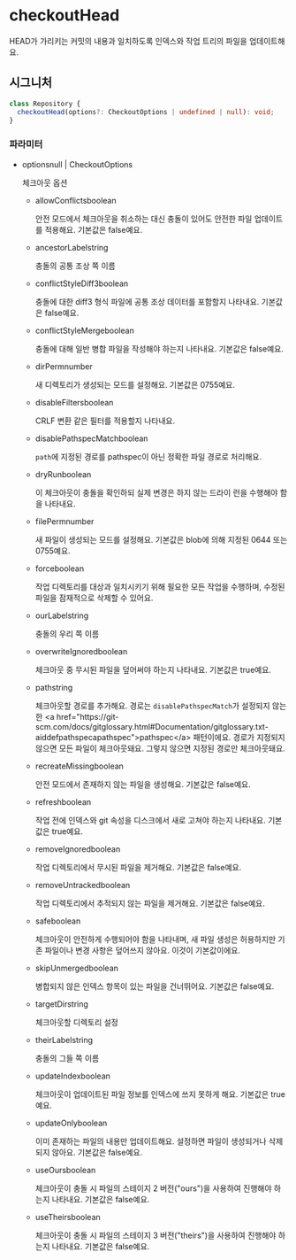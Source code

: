 # checkoutHead

HEAD가 가리키는 커밋의 내용과 일치하도록 인덱스와 작업 트리의 파일을 업데이트해요.

## 시그니처

```ts
class Repository {
  checkoutHead(options?: CheckoutOptions | undefined | null): void;
}
```

### 파라미터

<ul class="param-ul">
  <li class="param-li param-li-root">
    <span class="param-name">options</span><span class="param-type">null | CheckoutOptions</span>
    <br>
    <p class="param-description">체크아웃 옵션</p>
    <ul class="param-ul">
      <li class="param-li">
        <span class="param-name">allowConflicts</span><span class="param-type">boolean</span>
        <br>
        <p class="param-description">안전 모드에서 체크아웃을 취소하는 대신 충돌이 있어도 안전한 파일 업데이트를 적용해요. 기본값은 false예요.</p>
      </li>
      <li class="param-li">
        <span class="param-name">ancestorLabel</span><span class="param-type">string</span>
        <br>
        <p class="param-description">충돌의 공통 조상 쪽 이름</p>
      </li>
      <li class="param-li">
        <span class="param-name">conflictStyleDiff3</span><span class="param-type">boolean</span>
        <br>
        <p class="param-description">충돌에 대한 diff3 형식 파일에 공통 조상 데이터를 포함할지 나타내요. 기본값은 false예요.</p>
      </li>
      <li class="param-li">
        <span class="param-name">conflictStyleMerge</span><span class="param-type">boolean</span>
        <br>
        <p class="param-description">충돌에 대해 일반 병합 파일을 작성해야 하는지 나타내요. 기본값은 false예요.</p>
      </li>
      <li class="param-li">
        <span class="param-name">dirPerm</span><span class="param-type">number</span>
        <br>
        <p class="param-description">새 디렉토리가 생성되는 모드를 설정해요. 기본값은 0755예요.</p>
      </li>
      <li class="param-li">
        <span class="param-name">disableFilters</span><span class="param-type">boolean</span>
        <br>
        <p class="param-description">CRLF 변환 같은 필터를 적용할지 나타내요.</p>
      </li>
      <li class="param-li">
        <span class="param-name">disablePathspecMatch</span><span class="param-type">boolean</span>
        <br>
        <p class="param-description"><code>path</code>에 지정된 경로를 pathspec이 아닌 정확한 파일 경로로 처리해요.</p>
      </li>
      <li class="param-li">
        <span class="param-name">dryRun</span><span class="param-type">boolean</span>
        <br>
        <p class="param-description">이 체크아웃이 충돌을 확인하되 실제 변경은 하지 않는 드라이 런을 수행해야 함을 나타내요.</p>
      </li>
      <li class="param-li">
        <span class="param-name">filePerm</span><span class="param-type">number</span>
        <br>
        <p class="param-description">새 파일이 생성되는 모드를 설정해요. 기본값은 blob에 의해 지정된 0644 또는 0755예요.</p>
      </li>
      <li class="param-li">
        <span class="param-name">force</span><span class="param-type">boolean</span>
        <br>
        <p class="param-description">작업 디렉토리를 대상과 일치시키기 위해 필요한 모든 작업을 수행하며, 수정된 파일을 잠재적으로 삭제할 수 있어요.</p>
      </li>
      <li class="param-li">
        <span class="param-name">ourLabel</span><span class="param-type">string</span>
        <br>
        <p class="param-description">충돌의 우리 쪽 이름</p>
      </li>
      <li class="param-li">
        <span class="param-name">overwriteIgnored</span><span class="param-type">boolean</span>
        <br>
        <p class="param-description">체크아웃 중 무시된 파일을 덮어써야 하는지 나타내요. 기본값은 true예요.</p>
      </li>
      <li class="param-li">
        <span class="param-name">path</span><span class="param-type">string</span>
        <br>
        <p class="param-description">체크아웃할 경로를 추가해요. 경로는 <code>disablePathspecMatch</code>가 설정되지 않는 한 &lt;a href=&quot;https://git-scm.com/docs/gitglossary.html#Documentation/gitglossary.txt-aiddefpathspecapathspec&quot;&gt;pathspec&lt;/a&gt; 패턴이에요. 경로가 지정되지 않으면 모든 파일이 체크아웃돼요. 그렇지 않으면 지정된 경로만 체크아웃돼요.</p>
      </li>
      <li class="param-li">
        <span class="param-name">recreateMissing</span><span class="param-type">boolean</span>
        <br>
        <p class="param-description">안전 모드에서 존재하지 않는 파일을 생성해요. 기본값은 false예요.</p>
      </li>
      <li class="param-li">
        <span class="param-name">refresh</span><span class="param-type">boolean</span>
        <br>
        <p class="param-description">작업 전에 인덱스와 git 속성을 디스크에서 새로 고쳐야 하는지 나타내요. 기본값은 true예요.</p>
      </li>
      <li class="param-li">
        <span class="param-name">removeIgnored</span><span class="param-type">boolean</span>
        <br>
        <p class="param-description">작업 디렉토리에서 무시된 파일을 제거해요. 기본값은 false예요.</p>
      </li>
      <li class="param-li">
        <span class="param-name">removeUntracked</span><span class="param-type">boolean</span>
        <br>
        <p class="param-description">작업 디렉토리에서 추적되지 않는 파일을 제거해요. 기본값은 false예요.</p>
      </li>
      <li class="param-li">
        <span class="param-name">safe</span><span class="param-type">boolean</span>
        <br>
        <p class="param-description">체크아웃이 안전하게 수행되어야 함을 나타내며, 새 파일 생성은 허용하지만 기존 파일이나 변경 사항은 덮어쓰지 않아요. 이것이 기본값이에요.</p>
      </li>
      <li class="param-li">
        <span class="param-name">skipUnmerged</span><span class="param-type">boolean</span>
        <br>
        <p class="param-description">병합되지 않은 인덱스 항목이 있는 파일을 건너뛰어요. 기본값은 false예요.</p>
      </li>
      <li class="param-li">
        <span class="param-name">targetDir</span><span class="param-type">string</span>
        <br>
        <p class="param-description">체크아웃할 디렉토리 설정</p>
      </li>
      <li class="param-li">
        <span class="param-name">theirLabel</span><span class="param-type">string</span>
        <br>
        <p class="param-description">충돌의 그들 쪽 이름</p>
      </li>
      <li class="param-li">
        <span class="param-name">updateIndex</span><span class="param-type">boolean</span>
        <br>
        <p class="param-description">체크아웃이 업데이트된 파일 정보를 인덱스에 쓰지 못하게 해요. 기본값은 true예요.</p>
      </li>
      <li class="param-li">
        <span class="param-name">updateOnly</span><span class="param-type">boolean</span>
        <br>
        <p class="param-description">이미 존재하는 파일의 내용만 업데이트해요. 설정하면 파일이 생성되거나 삭제되지 않아요. 기본값은 false예요.</p>
      </li>
      <li class="param-li">
        <span class="param-name">useOurs</span><span class="param-type">boolean</span>
        <br>
        <p class="param-description">체크아웃이 충돌 시 파일의 스테이지 2 버전(&quot;ours&quot;)을 사용하여 진행해야 하는지 나타내요. 기본값은 false예요.</p>
      </li>
      <li class="param-li">
        <span class="param-name">useTheirs</span><span class="param-type">boolean</span>
        <br>
        <p class="param-description">체크아웃이 충돌 시 파일의 스테이지 3 버전(&quot;theirs&quot;)을 사용하여 진행해야 하는지 나타내요. 기본값은 false예요.</p>
      </li>
    </ul>
  </li>
</ul>